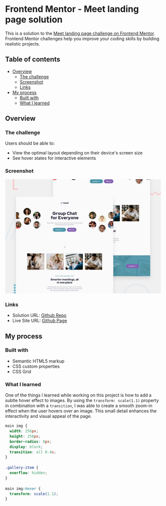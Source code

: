 # Frontend Mentor - Meet landing page solution

This is a solution to the [Meet landing page challenge on Frontend Mentor](https://www.frontendmentor.io/challenges/meet-landing-page-rbTDS6OUR). Frontend Mentor challenges help you improve your coding skills by building realistic projects.

## Table of contents

- [Overview](#overview)
  - [The challenge](#the-challenge)
  - [Screenshot](#screenshot)
  - [Links](#links)
- [My process](#my-process)
  - [Built with](#built-with)
  - [What I learned](#what-i-learned)

## Overview

### The challenge

Users should be able to:

- View the optimal layout depending on their device's screen size
- See hover states for interactive elements

### Screenshot

![Screenshot preview](./assets/preview.jpg)

### Links

- Solution URL: [Github Repo](https://github.com/MATBMS/meet-landing-page)
- Live Site URL: [Github Page](https://matbms.github.io/meet-landing-page/)

## My process

### Built with

- Semantic HTML5 markup
- CSS custom properties
- CSS Grid

### What I learned

One of the things I learned while working on this project is how to add a subtle hover effect to images. By using the `transform: scale(1.1)` property in combination with a `transition`, I was able to create a smooth zoom-in effect when the user hovers over an image. This small detail enhances the interactivity and visual appeal of the page.

```css
main img {
  width: 256px;
  height: 256px;
  border-radius: 8px;
  display: block;
  transition: all 0.4s;
}

.gallery-item {
  overflow: hidden;
}

main img:hover {
  transform: scale(1.1);
}
```
